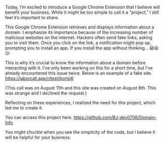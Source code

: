 Today, I’m excited to introduce a Google Chrome Extension that I believe will benefit your business. 
While it might be too simple to call it a "project," I still feel it’s important to share.

This Google Chrome Extension retrieves and displays information about a domain. 
I emphasize its importance because of the increasing number of malicious websites on the internet. 
Hackers often send fake links, asking you to visit them. Once you click on the link, a notification might pop up, prompting you to install an app. 
If you install the app without thinking... 😱😫😖

This is why it’s crucial to know the information about a domain before interacting with it. 
I’ve only been working on this for a short time, but I’ve already encountered this issue twice. 
Below is an example of a fake site.
https://jaborcall.app/r/test/borisj6

(This call was on August 11th and this site was created on August 8th. This was strange and I declined the request.)

Reflecting on these experiences, I realized the need for this project, which led me to create it.

You can access this project here.
https://github.com/BJ-dev0706/Domain-Info

You might chuckle when you see the simplicity of the code, but I believe it will be helpful for your business.
